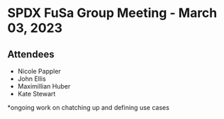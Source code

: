 # SPDX FuSa Group Meeting - March 03, 2023
## Attendees
* Nicole Pappler
* John Ellis
* Maximillian Huber
* Kate Stewart

*ongoing work on chatching up and defining use cases
